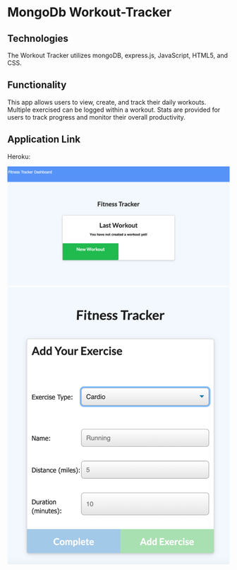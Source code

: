 # MongoDb Workout-Tracker

## Technologies

The Workout Tracker utilizes mongoDB, express.js, JavaScript, HTML5, and CSS.


## Functionality

This app allows users to view, create, and track their daily workouts. Multiple exercised can be logged within a workout. Stats are provided for users to track progress and monitor their overall productivity.



## Application Link

Heroku:


![](public/images/landing-page.png)
![](public/images/workout-input.png)


